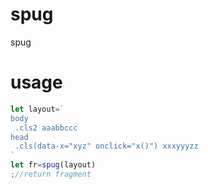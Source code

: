 # spug
spug 

# usage
```js
let layout=`
body
 .cls2 aaabbccc
head
 .cls(data-x="xyz" onclick="x()") xxxyyyzz
`
let fr=spug(layout)
;//return fragment

```
